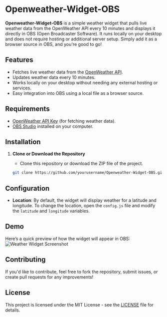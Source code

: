 # Openweather-Widget-OBS

**Openweather-Widget-OBS** is a simple weather widget that pulls live weather data from the OpenWeather API every 10 minutes and displays it directly in OBS (Open Broadcaster Software). It runs locally on your desktop and does not require hosting or additional server setup. Simply add it as a browser source in OBS, and you're good to go!

## Features

- Fetches live weather data from the [OpenWeather API](https://openweathermap.org/api).
- Updates weather data every 10 minutes.
- Works locally on your desktop without needing any external hosting or services.
- Easy integration into OBS using a local file as a browser source.

## Requirements

- [OpenWeather API Key](https://openweathermap.org/api) (for fetching weather data).
- [OBS Studio](https://obsproject.com/) installed on your computer.

## Installation

1. **Clone or Download the Repository**  
   - Clone this repository or download the ZIP file of the project.
   
   ```bash
   git clone https://github.com/yourusername/Openweather-Widget-OBS.git
## Configuration

- **Location**: By default, the widget will display weather for a latitude and longitude. To change the location, open the `config.js` file and modify the `latitude` and `longitude` variables.

## Demo

Here’s a quick preview of how the widget will appear in OBS:
![Weather Widget Screenshot](assets/screenshot.png)

   
## Contributing

If you'd like to contribute, feel free to fork the repository, submit issues, or create pull requests for any improvements!

## License

This project is licensed under the MIT License - see the [LICENSE](LICENSE) file for details.
   
   
